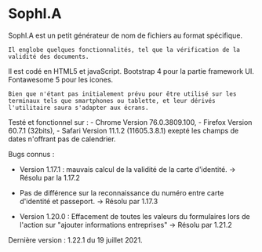# SophI.A
SophI.A est un petit générateur de nom de fichiers au format spécifique.

    Il englobe quelques fonctionnalités, tel que la vérification de la validité des documents.

Il est codé en HTML5 et javaScript. Bootstrap 4 pour la partie framework UI. Fontawesome 5 pour les icones.

    Bien que n'étant pas initialement prévu pour être utilisé sur les terminaux tels que smartphones ou tablette, et leur dérivés l'utilitaire saura s'adapter aux écrans.

Testé et fonctionnel sur :
    - Chrome Version 76.0.3809.100,
    - Firefox Version 60.7.1 (32bits),
    - Safari Version 11.1.2 (11605.3.8.1) exepté les champs de dates n'offrant pas de calendrier. 

Bugs connus :
-   Version 1.17.1 : mauvais calcul de la validité de la carte d'identité.
    -> Résolu par la 1.17.2

- Pas de différence sur la reconnaissance du numéro entre carte d'identité et passeport.
    -> Résolu par 1.17.3

- Version 1.20.0 : Effacement de toutes les valeurs du formulaires lors de l'action sur "ajouter informations entreprises"
    -> Résolu par 1.21.2


Dernière version : 1.22.1 du 19 juillet 2021.

